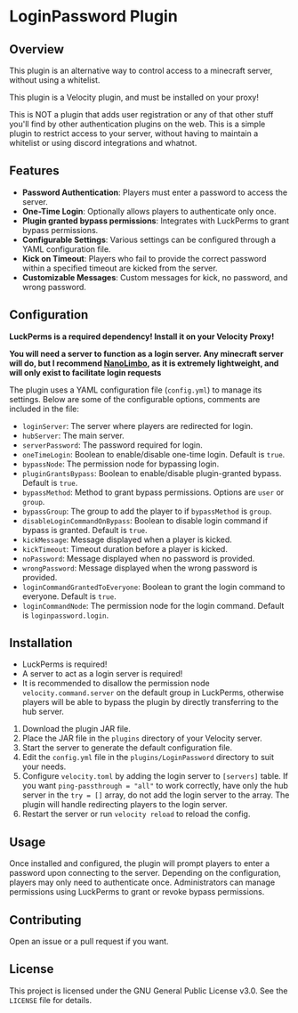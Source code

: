 # LoginPassword Plugin

## Overview

This plugin is an alternative way to control access to a minecraft server, without using a whitelist. 

This plugin is a Velocity plugin, and must be installed on your proxy!

This is NOT a plugin that adds user registration or any of that other stuff you'll find by other authentication plugins on the web. This is a simple plugin to restrict access to your server, without having to maintain a whitelist or using discord integrations and whatnot.
## Features

- **Password Authentication**: Players must enter a password to access the server.
- **One-Time Login**: Optionally allows players to authenticate only once.
- **Plugin granted bypass permissions**: Integrates with LuckPerms to grant bypass permissions.
- **Configurable Settings**: Various settings can be configured through a YAML configuration file.
- **Kick on Timeout**: Players who fail to provide the correct password within a specified timeout are kicked from the server.
- **Customizable Messages**: Custom messages for kick, no password, and wrong password.

## Configuration

**LuckPerms is a required dependency! Install it on your Velocity Proxy!**

**You will need a server to function as a login server. Any minecraft server will do, but I recommend [NanoLimbo](https://github.com/Nan1t/NanoLimbo), as it is extremely lightweight, and will only exist to facilitate login requests**

The plugin uses a YAML configuration file (`config.yml`) to manage its settings. Below are some of the configurable options, comments are included in the file:

- `loginServer`: The server where players are redirected for login.
- `hubServer`: The main server.
- `serverPassword`: The password required for login.
- `oneTimeLogin`: Boolean to enable/disable one-time login. Default is `true`.
- `bypassNode`: The permission node for bypassing login.
- `pluginGrantsBypass`: Boolean to enable/disable plugin-granted bypass. Default is `true`.
- `bypassMethod`: Method to grant bypass permissions. Options are `user` or `group`.
- `bypassGroup`: The group to add the player to if `bypassMethod` is `group`.
- `disableLoginCommandOnBypass`: Boolean to disable login command if bypass is granted. Default is `true`.
- `kickMessage`: Message displayed when a player is kicked.
- `kickTimeout`: Timeout duration before a player is kicked.
- `noPassword`: Message displayed when no password is provided.
- `wrongPassword`: Message displayed when the wrong password is provided.
- `loginCommandGrantedToEveryone`: Boolean to grant the login command to everyone. Default is `true`.
- `loginCommandNode`: The permission node for the login command. Default is `loginpassword.login`.

## Installation

- LuckPerms is required!
- A server to act as a login server is required!
- It is recommended to disallow the permission node `velocity.command.server` on the default group in LuckPerms, otherwise players will be able to bypass the plugin by directly transferring to the hub server.

1. Download the plugin JAR file.
2. Place the JAR file in the `plugins` directory of your Velocity server.
3. Start the server to generate the default configuration file.
4. Edit the `config.yml` file in the `plugins/LoginPassword` directory to suit your needs.
5. Configure `velocity.toml` by adding the login server to `[servers]` table. If you want `ping-passthrough = "all"` to work correctly, have only the hub server in the `try = []` array, do not add the login server to the array. The plugin will handle redirecting players to the login server.
6. Restart the server or run `velocity reload` to reload the config.

## Usage

Once installed and configured, the plugin will prompt players to enter a password upon connecting to the server. Depending on the configuration, players may only need to authenticate once. Administrators can manage permissions using LuckPerms to grant or revoke bypass permissions.

## Contributing

Open an issue or a pull request if you want.

## License

This project is licensed under the GNU General Public License v3.0. See the `LICENSE` file for details.
